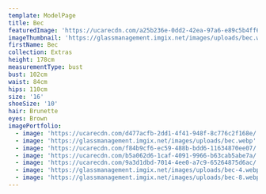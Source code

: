 ```yaml
---
template: ModelPage
title: Bec
featuredImage: 'https://ucarecdn.com/a25b236e-0dd2-42ea-97a6-e89c5b4ff61c/'
imageThumbnail: 'https://glassmanagement.imgix.net/images/uploads/bec.webp'
firstName: Bec
collection: Extras
height: 178cm
measurementType: bust
bust: 102cm
waist: 84cm
hips: 110cm
size: '16'
shoeSize: '10'
hair: Brunette
eyes: Brown
imagePortfolio:
  - image: 'https://ucarecdn.com/d477acfb-2dd1-4f41-948f-8c776c2f168e/'
  - image: 'https://glassmanagement.imgix.net/images/uploads/bec.webp'
  - image: 'https://ucarecdn.com/f84b9cf6-ec59-488b-bdd6-11634870ee07/'
  - image: 'https://ucarecdn.com/b5a062d6-1caf-4091-9966-b63cab5abe7a/'
  - image: 'https://ucarecdn.com/9a3d1dbd-7014-4ee0-a7c9-65264875d6ac/'
  - image: 'https://glassmanagement.imgix.net/images/uploads/bec-4.webp'
  - image: 'https://glassmanagement.imgix.net/images/uploads/bec-8.webp'
---
```


